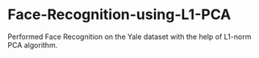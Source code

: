 # Face-Recognition-using-L1-PCA

Performed Face Recognition on the Yale dataset with the help of L1-norm PCA algorithm.
